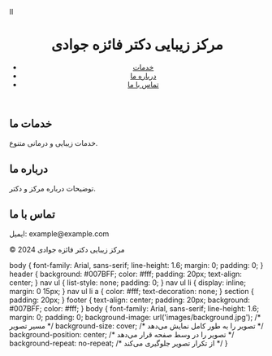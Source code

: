 II<!DOCTYPE html>
<html lang="fa">
<head>
    <meta charset="UTF-8">
    <meta name="viewport" content="width=device-width, initial-scale=1.0">
    <title>مرکز زیبایی دکتر فائزه جوادی</title>
    <link rel="stylesheet" href="styles.css">
</head>
<body>
    <header>
        <h1>مرکز زیبایی دکتر فائزه جوادی</h1>
        <nav>
            <ul>
                <li><a href="#services">خدمات</a></li>
                <li><a href="#about">درباره ما</a></li>
                <li><a href="#contact">تماس با ما</a></li>
            </ul>
        </nav>
    </header>
    <section id="services">
        <h2>خدمات ما</h2>
        <p>خدمات زیبایی و درمانی متنوع.</p>
    </section>
    <section id="about">
        <h2>درباره ما</h2>
        <p>توضیحات درباره مرکز و دکتر.</p>
    </section>
    <section id="contact">
        <h2>تماس با ما</h2>
        <p>ایمیل: example@example.com</p>
    </section>
    <footer>
        <p>&copy; 2024 مرکز زیبایی دکتر فائزه جوادی</p>
    </footer>
</body>
</html>
body {
    font-family: Arial, sans-serif;
    line-height: 1.6;
    margin: 0;
    padding: 0;
}
header {
    background: #007BFF;
    color: #fff;
    padding: 20px;
    text-align: center;
}
nav ul {
    list-style: none;
    padding: 0;
}
nav ul li {
    display: inline;
    margin: 0 15px;
}
nav ul li a {
    color: #fff;
    text-decoration: none;
}
section {
    padding: 20px;
}
footer {
    text-align: center;
    padding: 20px;
    background: #007BFF;
    color: #fff;
}
body {
    font-family: Arial, sans-serif;
    line-height: 1.6;
    margin: 0;
    padding: 0;
    background-image: url('images/background.jpg'); /* مسیر تصویر */
    background-size: cover; /* تصویر را به طور کامل نمایش می‌دهد */
    background-position: center; /* تصویر را در وسط صفحه قرار می‌دهد */
    background-repeat: no-repeat; /* از تکرار تصویر جلوگیری می‌کند */
}
